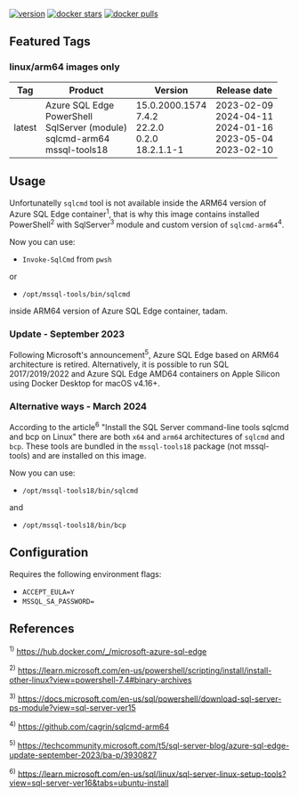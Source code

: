 [![version](https://img.shields.io/badge/docker%20last%20pushed-2024--04--17-blue)](https://hub.docker.com/repository/docker/cagrin/azure-sql-edge-arm64/tags)
[![docker stars](https://img.shields.io/docker/stars/cagrin/azure-sql-edge-arm64)](https://hub.docker.com/repository/docker/cagrin/azure-sql-edge-arm64)
[![docker pulls](https://img.shields.io/docker/pulls/cagrin/azure-sql-edge-arm64)](https://hub.docker.com/repository/docker/cagrin/azure-sql-edge-arm64)

## Featured Tags

### linux/arm64 images only

|Tag|Product|Version|Release date|
|--- |--- |--- |---|
|latest|Azure SQL Edge<br/>PowerShell<br/>SqlServer (module)<br/>sqlcmd-arm64<br/>mssql-tools18|15.0.2000.1574<br/>7.4.2<br/>22.2.0<br/>0.2.0<br/>18.2.1.1-1|2023-02-09<br>2024-04-11<br/>2024-01-16<br/>2023-05-04<br/>2023-02-10|

## Usage

Unfortunatelly ```sqlcmd``` tool is not available inside the ARM64 version of Azure SQL Edge container<sup>1</sup>, that is why this image contains installed PowerShell<sup>2</sup> with SqlServer<sup>3</sup> module and custom version of ```sqlcmd-arm64```<sup>4</sup>.

Now you can use:

* ```Invoke-SqlCmd``` from ```pwsh```

or
* ```/opt/mssql-tools/bin/sqlcmd```

inside ARM64 version of Azure SQL Edge container, tadam.

### Update - September 2023
Following Microsoft's announcement<sup>5</sup>, Azure SQL Edge based on ARM64 architecture is retired. Alternatively, it is possible to run SQL 2017/2019/2022 and Azure SQL Edge AMD64 containers on Apple Silicon using Docker Desktop for macOS v4.16+.

### Alternative ways - March 2024
According to the article<sup>6</sup> "Install the SQL Server command-line tools sqlcmd and bcp on Linux" there are both ```x64``` and ```arm64``` architectures of ```sqlcmd``` and ```bcp```. These tools are bundled in the ```mssql-tools18``` package (not mssql-tools) and are installed on this image.

Now you can use:
* ```/opt/mssql-tools18/bin/sqlcmd```

and
* ```/opt/mssql-tools18/bin/bcp```

## Configuration
Requires the following environment flags:
- ```ACCEPT_EULA=Y```
- ```MSSQL_SA_PASSWORD=```

## References

<sup>1)</sup> https://hub.docker.com/_/microsoft-azure-sql-edge

<sup>2)</sup> https://learn.microsoft.com/en-us/powershell/scripting/install/install-other-linux?view=powershell-7.4#binary-archives

<sup>3)</sup> https://docs.microsoft.com/en-us/sql/powershell/download-sql-server-ps-module?view=sql-server-ver15

<sup>4)</sup> https://github.com/cagrin/sqlcmd-arm64

<sup>5)</sup> https://techcommunity.microsoft.com/t5/sql-server-blog/azure-sql-edge-update-september-2023/ba-p/3930827

<sup>6)</sup> https://learn.microsoft.com/en-us/sql/linux/sql-server-linux-setup-tools?view=sql-server-ver16&tabs=ubuntu-install